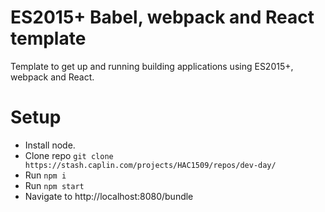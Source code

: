 # ES2015+ Babel, webpack and React template

Template to get up and running building applications using ES2015+, webpack and React.

# Setup

* Install node.
* Clone repo `git clone https://stash.caplin.com/projects/HAC1509/repos/dev-day/`
* Run `npm i`
* Run `npm start`
* Navigate to http://localhost:8080/bundle
